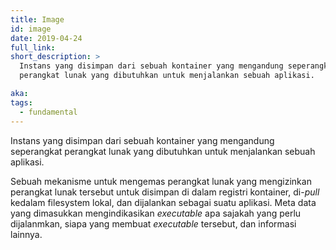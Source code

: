 ```yaml
---
title: Image
id: image
date: 2019-04-24
full_link:
short_description: >
  Instans yang disimpan dari sebuah kontainer yang mengandung seperangkat
  perangkat lunak yang dibutuhkan untuk menjalankan sebuah aplikasi.

aka:
tags:
  - fundamental
---
```


Instans yang disimpan dari sebuah kontainer yang mengandung seperangkat
perangkat lunak yang dibutuhkan untuk menjalankan sebuah aplikasi.

<!--more-->

Sebuah mekanisme untuk mengemas perangkat lunak yang mengizinkan perangkat lunak
tersebut untuk disimpan di dalam registri kontainer, di-_pull_ kedalam
filesystem lokal, dan dijalankan sebagai suatu aplikasi. Meta data yang
dimasukkan mengindikasikan _executable_ apa sajakah yang perlu dijalanmkan,
siapa yang membuat _executable_ tersebut, dan informasi lainnya.
